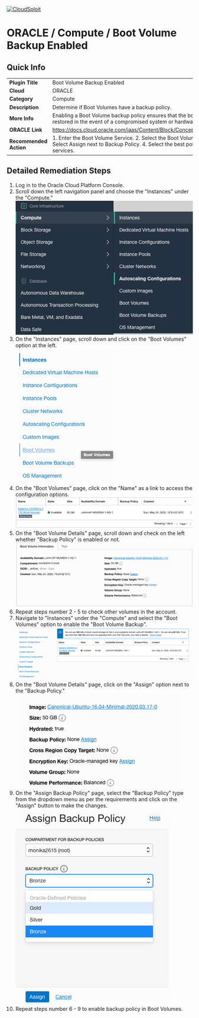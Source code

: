 [![CloudSploit](https://cloudsploit.com/img/logo-new-big-text-100.png "CloudSploit")](https://cloudsploit.com)

# ORACLE / Compute / Boot Volume Backup Enabled

## Quick Info

| | |
|-|-|
| **Plugin Title** | Boot Volume Backup Enabled |
| **Cloud** | ORACLE |
| **Category** | Compute |
| **Description** | Determine if Boot Volumes have a backup policy. |
| **More Info** | Enabling a Boot Volume backup policy ensures that the boot volumes can be restored in the event of a compromised system or hardware failure. |
| **ORACLE Link** | https://docs.cloud.oracle.com/iaas/Content/Block/Concepts/bootvolumes.htm |
| **Recommended Action** | 1. Enter the Boot Volume Service. 2. Select the Boot Volume in question. 3. Select Assign next to Backup Policy. 4. Select the best policy for your services. |

## Detailed Remediation Steps
1. Log in to the Oracle Cloud Platform Console.
2. Scroll down the left navigation panel and choose the "Instances" under the "Compute." </br> <img src="/resources/oracle/compute/boot-volume-backup-enabled/step2.png"/>
3. On the "Instances" page, scroll down and click on the "Boot Volumes" option at the left.</br> <img src="/resources/oracle/compute/boot-volume-backup-enabled/step3.png"/>
4. On the "Boot Volumes" page, click on the "Name" as a link to access the configuration options.</br> <img src="/resources/oracle/compute/boot-volume-backup-enabled/step4.png"/>
5. On the "Boot Volume Details" page, scroll down and check on the left whether "Backup Policy" is enabled or not.</br> <img src="/resources/oracle/compute/boot-volume-backup-enabled/step5.png"/>
6. Repeat steps number 2 - 5 to check other volumes in the account.</br>
7. Navigate to "Instances" under the "Compute" and select the "Boot Volumes" option to enable the "Boot Volume Backup".</br> <img src="/resources/oracle/compute/boot-volume-backup-enabled/step7.png"/> 
8. On the "Boot Volume Details" page, click on the "Assign" option next to the "Backup Policy."</br> <img src="/resources/oracle/compute/boot-volume-backup-enabled/step8.png"/>
9. On the "Assign Backup Policy" page, select the "Backup Policy" type from the dropdown menu as per the requirements and click on the "Assign" button to make the changes.</br> <img src="/resources/oracle/compute/boot-volume-backup-enabled/step9.png"/>
10. Repeat steps number 6 - 9 to enable backup policy in Boot Volumes.
